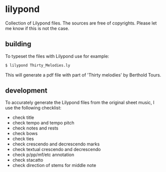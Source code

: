 # lilypond
Collection of Lilypond files. The sources are free of copyrights. Please let me know if this is not the case.

## building

To typeset the files with Lilypond use for example:

```bash
$ lilypond Thirty_Melodies.ly
```

This will generate a pdf file with part of 'Thirty melodies' by Berthold Tours.

## development

To accurately generate the Lilypond files from the original sheet music, I use the following checklist:

- check title
- check tempo and tempo pitch
- check notes and rests
- check bows
- check ties
- check crescendo and decrescendo marks
- check textual crescendo and decrescendo
- check p/pp/mf/etc annotation
- check stacatto
- check direction of stems for middle note
